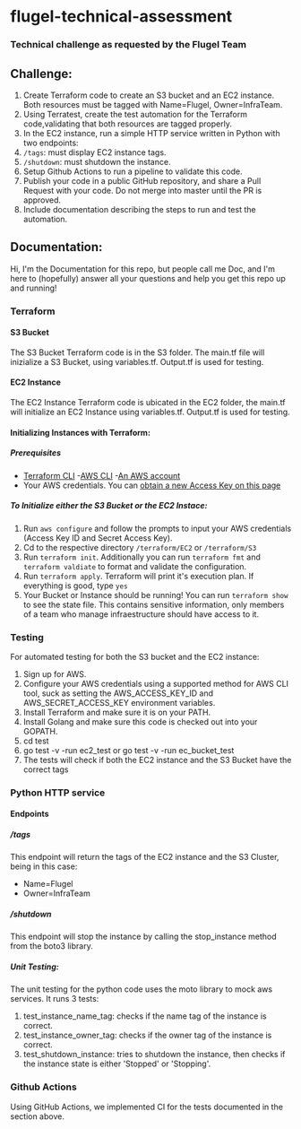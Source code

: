 # flugel-technical-assessment
### Technical challenge as requested by the Flugel Team


## Challenge:
 1.   Create Terraform code to create an S3 bucket and an EC2 instance. Both resources must be tagged with Name=Flugel, Owner=InfraTeam.
 2.   Using Terratest, create the test automation for the Terraform code,validating that both resources are tagged properly.
 3.   In the EC2 instance, run a simple HTTP service written in Python with two endpoints:
 4.   `/tags`: must display EC2 instance tags.
 5.   `/shutdown`: must shutdown the instance.
 6.   Setup Github Actions to run a pipeline to validate this code.
 7.   Publish your code in a public GitHub repository, and share a Pull Request with your code. Do not merge into master until the PR is approved.
 8.   Include documentation describing the steps to run and test the automation.


## Documentation:
Hi, I'm the Documentation for this repo, but people call me Doc, and I'm here to (hopefully) answer all your questions and help you get this repo up and running!

### Terraform
#### S3 Bucket
The S3 Bucket Terraform code is in the S3 folder. The main.tf file will inizialize a S3 Bucket, using variables.tf. Output.tf is used for testing.


#### EC2 Instance
The EC2 Instance Terraform code is ubicated in the EC2 folder, the main.tf will initialize an EC2 Instance using variables.tf. Output.tf is used for testing.

#### Initializing Instances with Terraform:
##### Prerequisites
- [Terraform CLI](https://learn.hashicorp.com/tutorials/terraform/install-cli?in=terraform/aws-get-started)
-[AWS CLI](https://docs.aws.amazon.com/cli/latest/userguide/install-cliv2.html)
-[An AWS account](https://aws.amazon.com/free/)
- Your AWS credentials. You can [obtain a new Access Key on this page](https://console.aws.amazon.com/iam/home?#/security_credentials)

##### To Initialize either the S3 Bucket or the EC2 Instace:
1. Run `aws configure` and follow the prompts to input your AWS credentials (Access Key ID and Secret Access Key).
2. Cd to the respective directory `/terraform/EC2` or `/terraform/S3`
3. Run `terraform init`. Additionally you can run `terraform fmt` and `terraform valdiate` to format and validate the configuration.
4. Run `terraform apply`. Terraform will print it's execution plan. If everything is good, type `yes`
5. Your Bucket or Instance should be running! You can run `terraform show` to see the state file. This contains sensitive information, only members of a team who manage infraestructure should have access to it.

### Testing
For automated testing for both the S3 bucket and the EC2 instance:
1. Sign up for AWS.
2. Configure your AWS credentials using a supported method for AWS CLI tool, suck as setting the AWS_ACCESS_KEY_ID and AWS_SECRET_ACCESS_KEY environment variables.
3. Install Terraform and make sure it is on your PATH.
4. Install Golang and make sure this code is checked out into your GOPATH.
5. cd test
6. go test -v -run ec2_test or go test -v -run ec_bucket_test
7. The tests will check if both the EC2 instance and the S3 Bucket have the correct tags

### Python HTTP service
#### Endpoints
##### /tags
This endpoint will return the tags of the EC2 instance and the S3 Cluster, being in this case:
* Name=Flugel
* Owner=InfraTeam

##### /shutdown
This endpoint will stop the instance by calling the stop_instance method from the boto3 library.

##### Unit Testing:
The unit testing for the python code uses the moto library to mock aws services. It runs 3 tests:
1. test_instance_name_tag: checks if the name tag of the instance is correct.
2. test_instance_owner_tag: checks if the owner tag of the instance is correct.
3. test_shutdown_instance: tries to shutdown the instance, then checks if the instance state is either 'Stopped' or 'Stopping'.

### Github Actions
Using GitHub Actions, we implemented CI for the tests documented in the section above.



